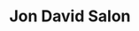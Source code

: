 ---
title: "Jon David Salon"
url: /arlington/jon-david-salon-cherry-hill-road/
shop: hairdresser
---